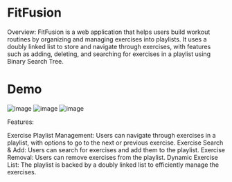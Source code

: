 
# FitFusion
Overview: FitFusion is a web application that helps users build workout routines by organizing and managing exercises into playlists. It uses a doubly linked list to store and navigate through exercises, with features such as adding, deleting, and searching for exercises in a playlist using Binary Search Tree.

# Demo
![image](https://github.com/user-attachments/assets/b552b0b4-39b3-4dd0-9b82-0c7c50173a49)
![image](https://github.com/user-attachments/assets/10ac8590-7510-4c5c-9922-91fc2b4f396e)
![image](https://github.com/user-attachments/assets/3d7dc160-d6a4-4a47-b8bb-ad0321d9ac6d)

Features:

Exercise Playlist Management: Users can navigate through exercises in a playlist, with options to go to the next or previous exercise.
Exercise Search & Add: Users can search for exercises and add them to the playlist.
Exercise Removal: Users can remove exercises from the playlist.
Dynamic Exercise List: The playlist is backed by a doubly linked list to efficiently manage the exercises.
